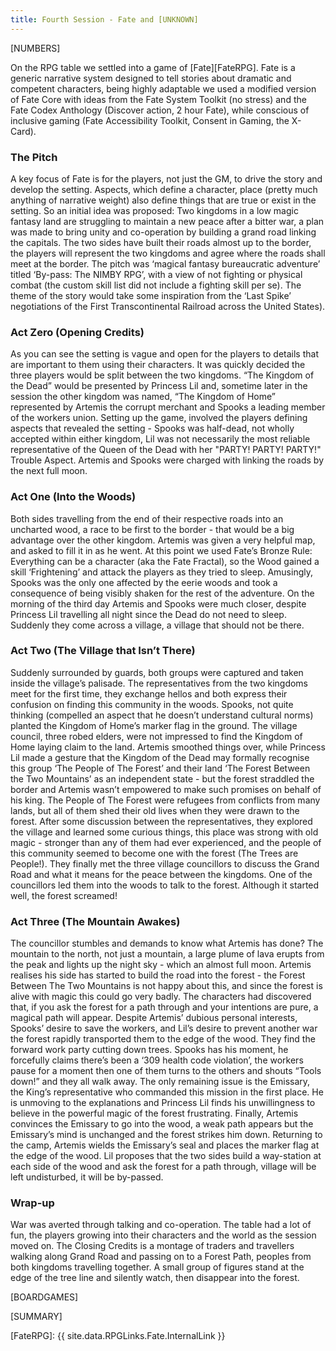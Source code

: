 ```yaml
---
title: Fourth Session - Fate and [UNKNOWN]
---
```


[NUMBERS]

On the RPG table we settled into a game of [Fate][FateRPG].
Fate is a generic narrative system designed to tell stories about dramatic and competent characters, being highly adaptable we used a modified version of Fate Core with ideas from the Fate System Toolkit (no stress) and the Fate Codex Anthology (Discover action, 2 hour Fate), while conscious of inclusive gaming (Fate Accessibility Toolkit, Consent in Gaming, the
X-Card).

### The Pitch
A key focus of Fate is for the players, not just the GM, to drive the story and develop the setting.
Aspects, which define a character, place (pretty much anything of narrative weight) also define things that are true or exist in the setting.
So an initial idea was proposed:
Two kingdoms in a low magic fantasy land are struggling to maintain a new peace after a bitter war, a plan was made to bring unity and co-operation by building a grand road linking the capitals.
The two sides have built their roads almost up to the border, the players will represent the two kingdoms and agree where the roads shall meet at the border.
The pitch was ‘magical fantasy bureaucratic adventure’ titled ‘By-pass: The NIMBY RPG’, with a view of not fighting or physical combat (the custom skill list did not include a fighting skill per se).
The theme of the story would take some inspiration from the ‘Last Spike’ negotiations of the First Transcontinental Railroad across the United States).

### Act Zero (Opening Credits)
As you can see the setting is vague and open for the players to details that are important to them using their characters.
It was quickly decided the three players would be split between the two kingdoms.
“The Kingdom of the Dead” would be presented by Princess Lil and, sometime later in the session the other kingdom was named, “The Kingdom of Home” represented by Artemis the corrupt merchant and Spooks a leading member of the workers union.
Setting up the game, involved the players defining aspects that revealed the setting - Spooks was half-dead, not wholly accepted within either kingdom, Lil was not necessarily the most reliable representative of the Queen of the Dead with her "PARTY! PARTY! PARTY!" Trouble
Aspect.
Artemis and Spooks were charged with linking the roads by the next full moon.

### Act One (Into the Woods)
Both sides travelling from the end of their respective roads into an uncharted wood, a race to be first to the border - that would be a big advantage over the other kingdom.
Artemis was given a very helpful map, and asked to fill it in as he went.
At this point we used Fate’s Bronze Rule:
Everything can be a character (aka the Fate Fractal), so the Wood gained a skill ‘Frightening’ and attack the players as they tried to sleep.
Amusingly, Spooks was the only one affected by the eerie woods and took a consequence of being visibly shaken for the rest of the adventure.
On the morning of the third day Artemis and Spooks were much closer, despite Princess Lil travelling all night since the Dead do not need to sleep.
Suddenly they come across a village, a village that should not be there.

### Act Two (The Village that Isn’t There)
Suddenly surrounded by guards, both groups were captured and taken inside the village’s palisade.
The representatives from the two kingdoms meet for the first time, they exchange hellos and both express their confusion on finding this
community in the woods.
Spooks, not quite thinking (compelled an aspect that he doesn’t understand cultural norms) planted the Kingdom of Home’s marker flag in the ground.
The village council, three robed elders, were not impressed to find the Kingdom of Home laying claim to the land.
Artemis smoothed things over, while Princess Lil made a gesture that the Kingdom of the Dead may formally recognise this group ‘The People of The Forest’ and their land ‘The Forest Between the Two Mountains’ as an independent state - but the forest straddled the border and Artemis wasn’t empowered to make such promises on behalf of his king.
The People of The Forest were refugees from conflicts from many lands, but all of them shed their old lives when they were drawn to the forest.
After some discussion between the representatives, they explored the village and learned some curious things, this place was strong with old magic - stronger than any of them had ever experienced, and the people of this community seemed to become one with the forest (The Trees are People!).
They finally met the three village councillors to discuss the Grand Road and what it means for the peace between the kingdoms.
One of the councillors led them into the woods to talk to the forest.
Although it started well, the forest screamed!

### Act Three (The Mountain Awakes)
The councillor stumbles and demands to know what Artemis has done?
The mountain to the north, not just a mountain, a large plume of lava erupts from the peak and lights up the night sky - which an almost full moon.
Artemis realises his side has started to build the road into the forest - the Forest Between The Two Mountains is not happy about this, and since the forest is alive with magic this could go very badly.
The characters had discovered that, if you ask the forest for a path through and your intentions are pure, a magical path will appear.
Despite Artemis’ dubious personal interests, Spooks’ desire to save the workers, and Lil’s desire to prevent another war the forest rapidly transported them to the edge of the wood.
They find the forward work party cutting down trees.
Spooks has his moment, he forcefully claims there’s been a ‘309 health code violation’, the workers pause for a moment then one of them turns to the others and shouts “Tools down!” and they all walk away.
The only remaining issue is the Emissary, the King’s representative who commanded this mission in the first place.
He is unmoving to the explanations and Princess Lil finds his unwillingness to believe in the powerful magic of the forest frustrating.
Finally, Artemis convinces the Emissary to go into the wood, a weak path appears but the Emissary’s mind is unchanged and the forest strikes him down.
Returning to the camp, Artemis wields the Emissary’s seal and places the marker flag at the edge of the wood.
Lil proposes that the two sides build a way-station at each side of the wood and ask the forest for a path through, village will be left undisturbed, it will be by-passed.

### Wrap-up
War was averted through talking and co-operation.
The table had a lot of fun, the players growing into their characters and the world as the session moved on.
The Closing Credits is a montage of traders and travellers walking along Grand Road and passing on to a Forest Path, peoples from both kingdoms travelling together.
A small group of figures stand at the edge of the tree line and silently watch, then disappear into the forest.


[BOARDGAMES]

[SUMMARY]


[FateRPG]: {{ site.data.RPGLinks.Fate.InternalLink }}
